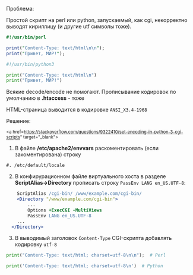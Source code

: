 Проблема:

Простой скрипт на perl или python, запускаемый, как cgi, некорректно выводят кириллицу (и другие utf символы тоже).

```perl
#!/usr/bin/perl

print("Content-Type: text/html\n\n");
print("Привет, МИР!");
```

```python
#!/usr/bin/python3

print("Content-Type: text/html\n")
print("Привет, МИР!")
```

Всякие decode/encode не помогают. Прописывание кодировок по умолчанию в **.htaccess** - тоже

HTML-страница выводится в кодировке `ANSI_X3.4-1968`

Решение:

<small><a href=https://stackoverflow.com/questions/9322410/set-encoding-in-python-3-cgi-scripts" target="_blank"></small>

1. В файле **/etc/apache2/envvars** раскоментировать (если закоментирована) строку
```
#. /etc/default/locale
```

2. В конфирурационном файле виртуального хоста в разделе __ScriptAlias->Directory__ прописать строку `PassEnv LANG en_US.UTF-8`:

```apache
	ScriptAlias /cgi-bin/ /www/example.com/cgi-bin/
	<Directory "/www/example.com/cgi-bin">
		...
		Options +ExecCGI -MultiViews
		PassEnv LANG en_US.UTF-8
    ...
  </Directory>
```

3. В выводимый заголовок `Content-Type` CGI-скрипта добавлять кодировку `utf-8`

```python
print("Content-Type: text/html; charset=utf-8\n\n");  # Perl

print('Content-Type: text/html; charset=utf-8\n')  # Python
```
